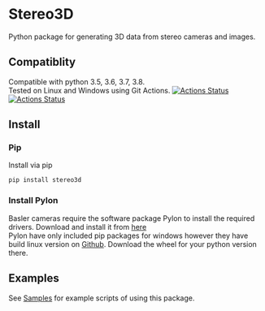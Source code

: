 # Stereo3D
Python package for generating 3D data from stereo cameras and images.

## Compatiblity
Compatible with python 3.5, 3.6, 3.7, 3.8.  
Tested on Linux and Windows using Git Actions.
[![Actions Status](https://github.com/i3drobotics/pyStereo3D/workflows/Test%20Python%20package/badge.svg)](https://github.com/i3drobotics/pyStereo3D/actions)
[![Actions Status](https://github.com/i3drobotics/pyStereo3D/workflows/Upload%20Python%20Package/badge.svg)](https://github.com/i3drobotics/pyStereo3D/actions)

## Install
### Pip
Install via pip
```
pip install stereo3d
```

### Install Pylon
Basler cameras require the software package Pylon to install the required drivers. Download and install it from [here](https://www.baslerweb.com/en/products/software/basler-pylon-camera-software-suite/)  
Pylon have only included pip packages for windows however they have build linux version on [Github](https://github.com/basler/pypylon/releases). Download the wheel for your python version there. 

## Examples
See [Samples](https://github.com/i3drobotics/pyStereo3D/tree/master/SampleScripts) for example scripts of using this package.

